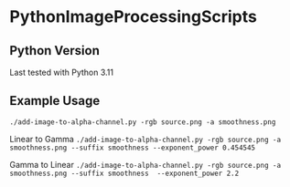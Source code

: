 # PythonImageProcessingScripts

## Python Version

Last tested with Python 3.11

## Example Usage
`./add-image-to-alpha-channel.py -rgb source.png -a smoothness.png`

Linear to Gamma
`./add-image-to-alpha-channel.py -rgb source.png -a smoothness.png --suffix smoothness --exponent_power 0.454545`

Gamma to Linear
`./add-image-to-alpha-channel.py -rgb source.png -a smoothness.png --suffix smoothness  --exponent_power 2.2`
